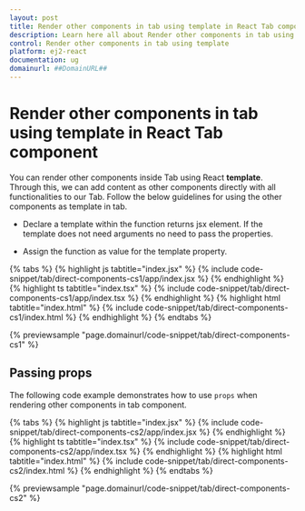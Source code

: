 ```yaml
---
layout: post
title: Render other components in tab using template in React Tab component | Syncfusion
description: Learn here all about Render other components in tab using template in Syncfusion React Tab component of Syncfusion Essential JS 2 and more.
control: Render other components in tab using template 
platform: ej2-react
documentation: ug
domainurl: ##DomainURL##
---
```


# Render other components in tab using template in React Tab component

You can render other components inside Tab using React **template**. Through this, we can add content as other components directly with all functionalities to our Tab. Follow the below guidelines for using the other components as template in tab.

* Declare a template within the function returns jsx element. If the template does not need arguments no need to pass the properties.

* Assign the function as value for the template property.

{% tabs %}
{% highlight js tabtitle="index.jsx" %}
{% include code-snippet/tab/direct-components-cs1/app/index.jsx %}
{% endhighlight %}
{% highlight ts tabtitle="index.tsx" %}
{% include code-snippet/tab/direct-components-cs1/app/index.tsx %}
{% endhighlight %}
{% highlight html tabtitle="index.html" %}
{% include code-snippet/tab/direct-components-cs1/index.html %}
{% endhighlight %}
{% endtabs %}
        
{% previewsample "page.domainurl/code-snippet/tab/direct-components-cs1" %}

## Passing props

The following code example demonstrates how to use `props` when rendering other components in tab component.

{% tabs %}
{% highlight js tabtitle="index.jsx" %}
{% include code-snippet/tab/direct-components-cs2/app/index.jsx %}
{% endhighlight %}
{% highlight ts tabtitle="index.tsx" %}
{% include code-snippet/tab/direct-components-cs2/app/index.tsx %}
{% endhighlight %}
{% highlight html tabtitle="index.html" %}
{% include code-snippet/tab/direct-components-cs2/index.html %}
{% endhighlight %}
{% endtabs %}
        
{% previewsample "page.domainurl/code-snippet/tab/direct-components-cs2" %}